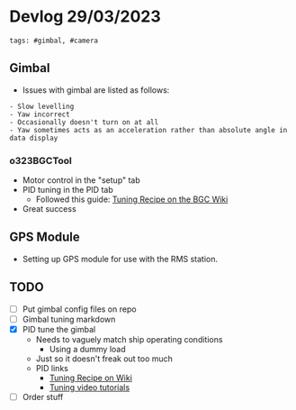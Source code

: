 # Devlog 29/03/2023

```text
tags: #gimbal, #camera
```

## Gimbal

- Issues with gimbal are listed as follows:

```text
- Slow levelling
- Yaw incorrect
- Occasionally doesn't turn on at all
- Yaw sometimes acts as an acceleration rather than absolute angle in data display
```

### o323BGCTool

- Motor control in the "setup" tab
- PID tuning in the PID tab
  - Followed this guide: [Tuning Recipe on the BGC Wiki](http://www.olliw.eu/storm32bgc-wiki/Tuning_Recipe)
- Great success

## GPS Module

- Setting up GPS module for use with the RMS station.

## TODO

- [ ] Put gimbal config files on repo
- [ ] Gimbal tuning markdown
- [X] PID tune the gimbal
  - Needs to vaguely match ship operating conditions
    - Using a dummy load
  - Just so it doesn't freak out too much
  - PID links
    - [Tuning Recipe on Wiki](http://www.olliw.eu/storm32bgc-wiki/Tuning_Recipe)
    - [Tuning video tutorials](http://www.olliw.eu/storm32bgc-wiki/Video_Tutorials)
- [ ] Order stuff

